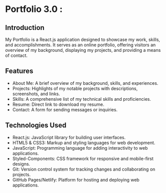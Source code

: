 # Portfolio 3.0 :


## Introduction

My Portfolio is a React.js application designed to showcase my work, skills, and accomplishments. It serves as an online portfolio, offering visitors an overview of my background, displaying my projects, and providing a means of contact.

## Features

* About Me: A brief overview of my background, skills, and experiences.
* Projects: Highlights of my notable projects with descriptions, screenshots, and links.
* Skills: A comprehensive list of my technical skills and proficiencies.
* Resume: Direct link to download my resume.
* Contact: A form for sending messages or inquiries.

## Technologies Used

* React.js: JavaScript library for building user interfaces.
* HTML5 & CSS3: Markup and styling languages for web development.
* JavaScript: Programming language for adding interactivity to web applications.
* Styled-Components: CSS framework for responsive and mobile-first designs.
* Git: Version control system for tracking changes and collaborating on projects.
* GitHub Pages/Netlify: Platform for hosting and deploying web applications.

